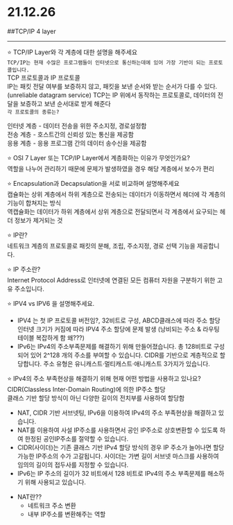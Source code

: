 # 21.12.26
##TCP/IP 4 layer

---

⭐ TCP/IP Layer와 각 계층에 대한 설명을 해주세요  
`TCP/IP는 현재 수많은 프로그램들이 인터넷으로 통신하는데에 있어 가장 기반이 되는 프로토콜입니다.`  
TCP 프로토콜과 IP 프로토콜  
IP는 패킷 전달 여부를 보증하지 않고, 패킷을 보낸 순서와 받는 순서가 다를 수 있다.(unreliable datagram service)
TCP는 IP 위에서 동작하는 프로토콜로, 데이터의 전달을 보증하고 보낸 순서대로 받게 해준다  
`각 프로토콜의 종류는?`

인터넷 계층 - 데이터 전송을 위한 주소지정, 경로설정함  
전송 계층 - 호스트간의 신뢰성 있는 통신을 제공함  
응용 계층 - 응용 프로그램 간의 데이터 송수신을 제공함

⭐ OSI 7 Layer 또는 TCP/IP Layer에서 계층화하는 이유가 무엇인가요?  
역할을 나누어 관리하기 때문에 문제가 발생하였을 경우 해당 계층에서 보수가 편리

⭐ Encapsulation과 Decapsulation을 서로 비교하며 설명해주세요  
캡슐화는 상위 계층에서 하위 계층으로 전송되는 데이터가 이동하면서 헤더에 각 계층의 기능이 합쳐지는 방식  
역캡슐화는 데이터가 하위 계층에서 상위 계층으로 전달되면서 각 계층에서 요구되는 헤더 정보가 제거되는 것

⭐ IP란?  
네트워크 계층의 프로토콜로 패킷의 분해, 조립, 주소지정, 경로 선택 기능을 제공합니다.

⭐ IP 주소란?  
Internet Protocol Address로 인터넷에 연결된 모든 컴퓨터 자원을 구분하기 위한 고유 주소입니다.

⭐ IPV4 vs IPV6 을 설명해주세요.  
- IPV4 는 첫 IP 프로토콜 버전임?, 32비트로 구성, ABCD클래스에 따라 주소 할당   
인터넷 크기가 커짐에 따라 IPV4 주소 할당에 문제 발생 (낭비되는 주소 & 라우팅 테이블 복잡하게 함 왜???)
- IPv6는 IPv4의 주소부족문제를 해결하기 위해 만들어졌습니다. 총 128비트로 구성되어 있어 2^128 개의 주소를 부여할 수 있습니다. CIDR를 기반으로 계층적으로 할당합니다. 주소 유형은 유니캐스트·멀티캐스트·애니캐스트 3가지가 있습니다.


⭐ IPv4의 주소 부족현상을 해결하기 위해 현재 어떤 방법을 사용하고 있나요?  
CIDR(Classless Inter-Domain Routing)에 의한 IP주소 할당  
클래스 기반 할당 방식이 아닌 다양한 길이의 전치부를 사용하여 할당함  
* NAT, CIDR 기반 서브넷팅, IPv6을 이용하여 IPv4의 주소 부족현상을 해결하고 있습니다.
* NAT를 이용하여 사설 IP주소를 사용하면서 공인 IP주소로 상호변환할 수 있도록 하여 한정된 공인IP주소를 절약할 수 있습니다.
* CIDR(사이더)는 기존 클래스 기반 IPv4 할당 방식의 경우 IP 주소가 늘어나면 할당 가능한 IP주소의 수가 고갈됩니다. 사이더는 가변 길이 서브넷 마스크를 사용하여 임의의 길이의 접두사를 지정할 수 있습니다.
* IPv6는 IP 주소의 길이가 32 비트에서 128 비트로 IPv4의 주소 부족문제를 해소하기 위해 사용되고 있습니다.  
- NAT란??
    - 네트워크 주소 변환
    - 내부 IP주소를 변환해주는 역할